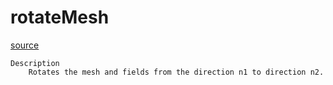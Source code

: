 # rotateMesh

[source](github.com/OpenFOAM-jp/OpenFOAM-utilities-tutorials-jp/blob/master/v1906/mesh/manipulation/rotateMesh/rotateMesh.C/rotateMesh.C)

```
Description
    Rotates the mesh and fields from the direction n1 to direction n2.


```

